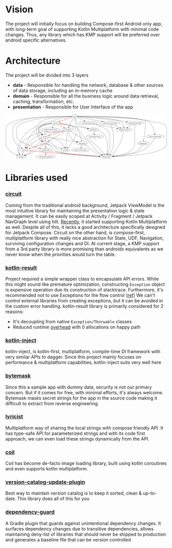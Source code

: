 # Vision

The project will initially focus on building Compose-first Android only app, 
with long-term goal of supporting Kotlin Multiplatform with minimal code changes. 
Thus, any library which has KMP support will be preferred over android specific alternatives.

# Architecture

The project will be divided into 3 layers
* **data** - Responsible for handling the network, database & other sources of data storage, including an in-memory cache
* **domain** - Responsible for all the business logic around data retrieval, caching, transformation, etc.
* **presentation** - Responsible for User Interface of the app

![](dependency-graph.svg)

# Libraries used

### [circuit](https://github.com/slackhq/circuit)

Coming from the traditional android background, Jetpack ViewModel is the most intuitive
library for maintaining the presentation logic & state management. It can be easily scoped
at Activity / Fragment / Jetpack NavGraph level using hilt. [Recently](https://developer.android.com/jetpack/androidx/releases/lifecycle?s=09#2.8.0-alpha03),
it started supporting Kotlin Multiplatform as well.
Despite all of this, it lacks a good architecture specifically designed for Jetpack Compose.
Circuit on the other hand, is compose-first, multiplatform library with really nice abstraction
for State, UDF, Navigation, surviving configuration changes and DI. At current stage, a KMP
support from a 3rd party library is more promising than androidx equivalents as we never know
when the priorities would turn the table.

### [kotlin-result](https://github.com/michaelbull/kotlin-result)

Project required a simple wrapper class to encapsulate API errors. While this might sound like
premature optimization, constructing `Exception` object is expensive operation due its construction
of stacktrace. Furthermore, it's recommended not to use Exceptions for the flow control ([ref](https://web.archive.org/web/20140430044213/http://c2.com/cgi-bin/wiki?DontUseExceptionsForFlowControl))
We can't control external libraries from creating exceptions, but it can be avoided
in the custom error handling. kotlin-result library is primarily considered for 2 reasons:
* It's decoupling from native `Exception/Thorwable` classes
* Reduced runtime [overhead](https://github.com/michaelbull/kotlin-result/wiki/Overhead) with 0 allocations on happy path


### [kotlin-inject](https://github.com/evant/kotlin-inject)

kotlin-inject, is kotlin-first, multiplatform, compile-time DI framework with very similar APIs
to dagger. Since this project mainly focuses on performance & multiplatform capabilities, kotlin-inject
suits very well here 

### [bytemask](https://github.com/PatilShreyas/bytemask)

Since this a sample app with dummy data, security is not our primary concern. But if it comes 
for free, with minimal efforts, it's always welcome. Bytemask masks secret strings for the app
in the source code making it difficult to extract from reverse engineering.

### [lyricist](https://github.com/adrielcafe/lyricist)

Multiplatform way of sharing the local strings with compose friendly API. It has type-safe
API for parameterized strings and with its code first approach, we can even load these strings
dynamically from the API.

### [coil](https://github.com/coil-kt/coil)

Coil has become de-facto image loading library, built using kotlin coroutines and even supports
kotlin multiplatform.

### [version-catalog-update-plugin](https://github.com/littlerobots/version-catalog-update-plugin)

Best way to maintain version catalog is to keep it sorted, clean & up-to-date. This library
does all of this for you

### [dependency-guard](https://github.com/dropbox/dependency-guard)

A Gradle plugin that guards against unintentional dependency changes. It surfaces dependency
changes due to transitive dependencies, allows maintaining deny-list of libraries that should
never be shipped to production and generates a baseline file that can be version controlled